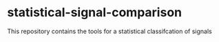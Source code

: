 # statistical-signal-comparison
This repository contains the tools for a statistical classifcation of signals

